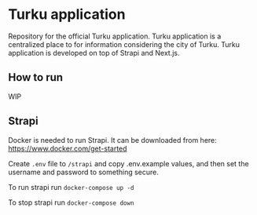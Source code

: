 # Turku application

Repository for the official Turku application.
Turku application is a centralized place to for information considering the city of Turku.
Turku application is developed on top of Strapi and Next.js.

## How to run

WIP

## Strapi

Docker is needed to run Strapi. It can be downloaded from here: https://www.docker.com/get-started

Create `.env` file to `/strapi` and copy .env.example values, and then set the username and password to something secure.

To run strapi run `docker-compose up -d`

To stop strapi run `docker-compose down`
